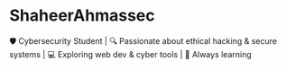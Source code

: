 # ShaheerAhmassec
🛡️ Cybersecurity Student | 🔍 Passionate about ethical hacking &amp; secure systems | 💻 Exploring web dev &amp; cyber tools | 🚀 Always learning
